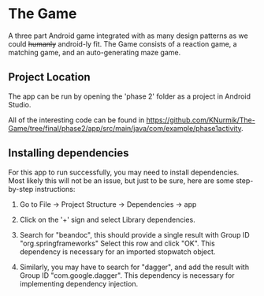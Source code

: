 # The Game

A three part Android game integrated with as many design patterns as we could ~~humanly~~ android-ly fit. The Game consists of a reaction game, a matching game, and an auto-generating maze game. 

## Project Location

The app can be run by opening the 'phase 2' folder as a project in Android Studio.

All of the interesting code can be found in https://github.com/KNurmik/The-Game/tree/final/phase2/app/src/main/java/com/example/phase1activity.

## Installing dependencies

For this app to run successfully, you may need to install dependencies. Most likely this will not be an issue, but just to be sure, here are some step-by-step instructions:

1. Go to File -> Project Structure -> Dependencies -> app

2. Click on the '+' sign and select Library dependencies.

3. Search for "beandoc", this should provide a single result with Group ID "org.springframeworks" Select this row and click "OK". This dependency is necessary for an imported stopwatch object.

4. Similarly, you may have to search for "dagger", and add the result with Group ID "com.google.dagger". This dependency is necessary for implementing dependency injection.
